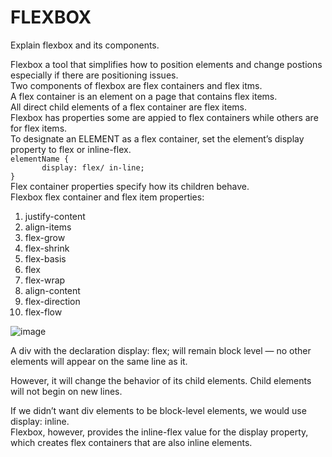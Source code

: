 # FLEXBOX
Explain flexbox and its components.

Flexbox a tool that simplifies how to position elements and change postions especially if there are positioning issues. <br/>
Two components of flexbox are flex containers and flex itms.<br/>
A flex container is an element on a page that contains flex items. <br/>
All direct child elements of a flex container are flex items.<br/>
Flexbox has properties some are appied to flex containers while others are for flex items.<br/>
To designate an ELEMENT as a flex container, set the element’s display property to flex or inline-flex. <br/>
```elementName {```<br/>
```        display: flex/ in-line; ```<br/>
```}```<br/>
Flex container properties specify how its children behave. <br/>
Flexbox flex container and flex item properties:
<ol>
  <li>justify-content</li>
  <li>align-items</li>
  <li>flex-grow</li>
  <li>flex-shrink</li>
  <li>flex-basis</li>
  <li>flex</li>
  <li>flex-wrap</li>
  <li>align-content</li>
  <li>flex-direction</li>
  <li>flex-flow</li>
</ol>

![image](https://github.com/nafizjiwa/FLEXBOX/assets/56348190/da7657ba-4170-464a-aa20-29cb9d0fe680)<br/>

A div with the declaration display: flex; will remain block level — no other elements will appear on the same line as it.<br/>

However, it will change the behavior of its child elements. Child elements will not begin on new lines.

If we didn’t want div elements to be block-level elements, we would use display: inline.<br/> Flexbox, however, provides the inline-flex value for the display property, which creates flex containers that are also inline elements.<br/>


